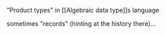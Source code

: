 "Product types" in [[Algebraic data type]]s language

sometimes "records" (hinting at the history there)...
